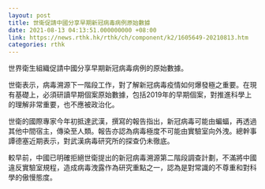 ```yaml
---
layout: post
title: 世衛促請中國分享早期新冠病毒病例原始數據
date: 2021-08-13 04:13:51.000000000 +08:00
link: https://news.rthk.hk/rthk/ch/component/k2/1605649-20210813.htm
categories: rthk
---
```


世界衛生組織促請中國分享早期新冠病毒病例的原始數據。

世衛表示，病毒溯源下一階段工作，對了解新冠病毒疫情如何爆發極之重要。在現有基礎上，必須研讀早期個案原始數據，包括2019年的早期個案，對推進科學上的理解非常重要，也不應被政治化。

世衛的國際專家今年初抵達武漢，撰寫的報告指出，新冠病毒可能由蝙蝠，再透過其他中間宿主，傳染至人類。報告亦認為病毒極度不可能由實驗室向外洩。總幹事譚德塞近期表示，對武漢病毒研究所的探查仍未徹底。

較早前，中國已明確拒絕世衛提出的新冠病毒溯源第二階段調查計劃，不滿將中國違反實驗室規程，造成病毒洩露作為研究重點之一，認為是對常識的不尊重和對科學的傲慢態度。
